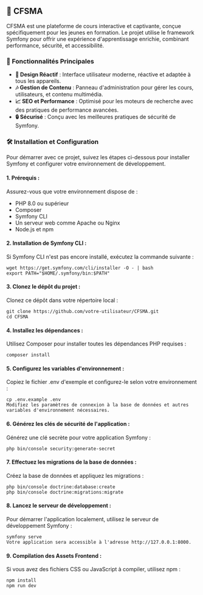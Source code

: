 ## 🌟 CFSMA

CFSMA est une plateforme de cours interactive et captivante, conçue spécifiquement pour les jeunes en formation. Le projet utilise le framework Symfony pour offrir une expérience d'apprentissage enrichie, combinant performance, sécurité, et accessibilité.

### 🚀 Fonctionnalités Principales
- **🎨 Design Réactif** : Interface utilisateur moderne, réactive et adaptée à tous les appareils.
- **🎶 Gestion de Contenu** : Panneau d'administration pour gérer les cours, utilisateurs, et contenu multimédia.
- **📈 SEO et Performance** : Optimisé pour les moteurs de recherche avec des pratiques de performance avancées.
- **🔒 Sécurisé** : Conçu avec les meilleures pratiques de sécurité de Symfony.

### 🛠️ Installation et Configuration

Pour démarrer avec ce projet, suivez les étapes ci-dessous pour installer Symfony et configurer votre environnement de développement.

#### **1. Prérequis :**
Assurez-vous que votre environnement dispose de :
- PHP 8.0 ou supérieur
- Composer
- Symfony CLI
- Un serveur web comme Apache ou Nginx
- Node.js et npm

#### **2. Installation de Symfony CLI :**
Si Symfony CLI n'est pas encore installé, exécutez la commande suivante :

```
wget https://get.symfony.com/cli/installer -O - | bash
export PATH="$HOME/.symfony/bin:$PATH"
```
#### **3. Clonez le dépôt du projet :**
Clonez ce dépôt dans votre répertoire local :

```
git clone https://github.com/votre-utilisateur/CFSMA.git
cd CFSMA
```
#### **4. Installez les dépendances :**
Utilisez Composer pour installer toutes les dépendances PHP requises :
```
composer install
```
#### **5. Configurez les variables d'environnement :**
Copiez le fichier .env d'exemple et configurez-le selon votre environnement :
```
cp .env.example .env
Modifiez les paramètres de connexion à la base de données et autres variables d'environnement nécessaires.
```
#### **6. Générez les clés de sécurité de l'application :**
Générez une clé secrète pour votre application Symfony :
```
php bin/console security:generate-secret
```
#### **7. Effectuez les migrations de la base de données :**
Créez la base de données et appliquez les migrations :
```
php bin/console doctrine:database:create
php bin/console doctrine:migrations:migrate
```
#### **8. Lancez le serveur de développement :**
Pour démarrer l'application localement, utilisez le serveur de développement Symfony :
```
symfony serve
Votre application sera accessible à l'adresse http://127.0.0.1:8000.
```
#### **9. Compilation des Assets Frontend :**
Si vous avez des fichiers CSS ou JavaScript à compiler, utilisez npm :
```
npm install
npm run dev
```
